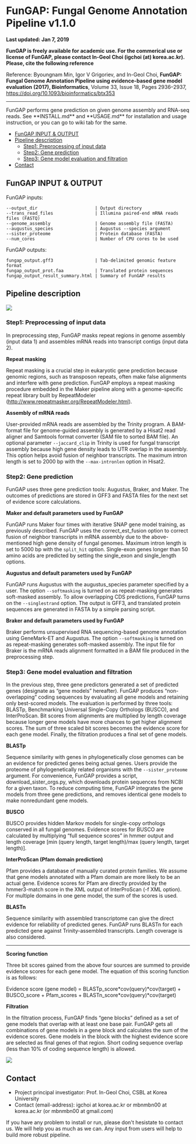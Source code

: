 # FunGAP: Fungal Genome Annotation Pipeline v1.1.0

**Last updated: Jan 7, 2019**

**FunGAP is freely available for academic use. For the commerical use or license of FunGAP, please contact In-Geol Choi (igchoi (at) korea.ac.kr). Please, cite the following reference**

Reference: Byoungnam Min,  Igor V Grigoriev, and In-Geol Choi, **FunGAP: Fungal Genome Annotation Pipeline using evidence-based gene model evaluation (2017), Bioinformatics**, Volume 33, Issue 18, Pages 2936–2937, https://doi.org/10.1093/bioinformatics/btx353

<hr>
FunGAP performs gene prediction on given genome assembly and RNA-seq reads. See **INSTALL.md** and **USAGE.md** for installation and usage instruction, or you can go to wiki tab for the same.

* [FunGAP INPUT & OUTPUT](#inputoutput)
* [Pipeline description](#pipedesc)
  * [Step1: Preprocessing of input data](#step1)
  * [Step2: Gene prediction](#step2)
  * [Step3: Gene model evaluation and filtration](#step3)
* [Contact](#contact)

<a name="inputoutput"></a>
## FunGAP INPUT & OUTPUT

FunGAP inputs:
```
--output_dir                      | Output directory
--trans_read_files                | Illumina paired-end mRNA reads files (FASTQ)
--genome_assembly                 | Genome assembly file (FASTA)
--augustus_species                | Augustus --species argument
--sister_proteome                 | Protein database (FASTA)
--num_cores                       | Number of CPU cores to be used
```
FunGAP outputs:
```
fungap_output.gff3                | Tab-delimited genomic feature format
fungap_output_prot.faa            | Translated protein sequences
fungap_output_result_summary.html | Summary of FunGAP results
```

<a name="pipedesc"></a>
## Pipeline description

![](http://compbio.korea.ac.kr/bnmin/fungap/scheme_fungap_ver2.png)

<a name="step1"></a>
### Step1: Preprocessing of input data
In preprocessing step, FunGAP masks repeat regions in genome assembly (input data 1) and assembles mRNA reads into transcript contigs (input data 2). 

**Repeat masking**

Repeat masking is a crucial step in eukaryotic gene prediction because genomic regions, such as transposon repeats, often make false alignments and interfere with gene prediction. FunGAP employs a repeat masking procedure embedded in the Maker pipeline along with a genome-specific repeat library built by RepeatModeler (http://www.repeatmasker.org/RepeatModeler.html).

**Assembly of mRNA reads**

User-provided mRNA reads are assembled by the Trinity program. A BAM-format file for genome-guided assembly is generated by a Hisat2 read aligner and Samtools format converter (SAM file to sorted BAM file). An optional parameter ```--jaccard_clip``` in Trinity is used for fungal transcript assembly because high gene density leads to UTR overlap in the assembly. This option helps avoid fusion of neighbor transcripts. The maximum intron length is set to 2000 bp with the ```--max-intronlen``` option in Hisat2.

<a name="step2"></a>
### Step2: Gene prediction

FunGAP uses three gene prediction tools: Augustus, Braker, and Maker. The outcomes of predictions are stored in GFF3 and FASTA files for the next set of evidence score calculations.

**Maker and default parameters used by FunGAP**

FunGAP runs Maker four times with iterative SNAP gene model training, as previously described. FunGAP uses the correct_est_fusion option to correct fusion of neighbor transcripts in mRNA assembly due to the above-mentioned high gene density of fungal genomes. Maximum intron length is set to 5000 bp with the ```split_hit``` option. Single-exon genes longer than 50 amino acids are predicted by setting the single_exon and single_length options.

**Augustus and default parameters used by FunGAP**

FunGAP runs Augustus with the augustus_species parameter specified by a user. The option ```--softmasking``` is turned on as repeat-masking generates soft-masked assembly. To allow overlapping CDS predictions, FunGAP turns on the ```--singlestrand``` option. The output is GFF3, and translated protein sequences are generated in FASTA by a simple parsing script.

**Braker and default parameters used by FunGAP**

Braker performs unsupervised RNA sequencing-based genome annotation using GeneMark-ET and Augustus. The option ```--softmasking``` is turned on as repeat-masking generates soft-masked assembly. The input file for Braker is the mRNA reads alignment formatted in a BAM file produced in the preprocessing step.

<a name="step3"></a>
### Step3: Gene model evaluation and filtration

In the previous step, three gene predictors generated a set of predicted genes (designate as “gene models” hereafter). FunGAP produces “non-overlapping” coding sequences by evaluating all gene models and retaining only best-scored models. The evaluation is performed by three tools: BLASTp, Benchmarking Universal Single-Copy Orthologs (BUSCO), and InterProScan. Bit scores from alignments are multiplied by length coverage because longer gene models have more chances to get higher alignment scores. The sum of three scaled bit scores becomes the evidence score for each gene model. Finally, the filtration produces a final set of gene models.

**BLASTp**

Sequence similarity with genes in phylogenetically close genomes can be an evidence for predicted genes being actual genes. Users provide the proteome of phylogenetically related organisms with the ```--sister_proteome``` argument. For convenience, FunGAP provides a script, download_sister_orgs.py, which downloads protein sequences from NCBI for a given taxon. To reduce computing time, FunGAP integrates the gene models from three gene predictions, and removes identical gene models to make nonredundant gene models.

**BUSCO**

BUSCO provides hidden Markov models for single-copy orthologs conserved in all fungal genomes. Evidence scores for BUSCO are calculated by multiplying “full sequence scores” in hmmer output and length coverage [min (query length, target length)/max (query length, target length)].

**InterProScan (Pfam domain prediction)**

Pfam provides a database of manually curated protein families. We assume that gene models annotated with a Pfam domain are more likely to be an actual gene. Evidence scores for Pfam are directly provided by the hmmer3-match score in the XML output of InterProScan (-f XML option). For multiple domains in one gene model, the sum of the scores is used.

**BLASTn**

Sequence similarity with assembled transcriptome can give the direct evidence for reliability of predicted genes. FunGAP runs BLASTn for each predicted gene against Trinity-assembled transcripts. Length coverage is also considered.

****

**Scoring function**

Three bit scores gained from the above four sources are summed to provide evidence scores for each gene model. The equation of this scoring function is as follows:

Evidence score (gene model) = BLASTp_score*cov(query)*cov(target) + BUSCO_score + Pfam_scores + BLASTn_score\*cov(query)\*cov(target)

**Filtration**

In the filtration process, FunGAP finds “gene blocks” defined as a set of gene models that overlap with at least one base pair. FunGAP gets all combinations of gene models in a gene block and calculates the sum of the evidence scores. Gene models in the block with the highest evidence score are selected as final genes of that region. Short coding sequence overlap (less than 10% of coding sequence length) is allowed.

![](http://compbio.korea.ac.kr/bnmin/fungap/filtering.png)

<a name="contact"></a>
## Contact

* Project principal investigator: Prof. In-Geol Choi, CSBL at Korea University
* Contact (email-address): igchoi at korea.ac.kr or mbnmbn00 at korea.ac.kr (or mbnmbn00 at gmail.com)

If you have any problem to install or run, please don't hesistate to contact us. We will help you as much as we can. Any input from users will help to build more robust pipeline.
